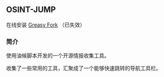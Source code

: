 ## OSINT-JUMP

在线安装 [Greasy Fork](https://greasyfork.org/zh-CN/scripts/387060-osint-jump) （已失效）

### 简介

使用油候脚本开发的一个开源情报收集工具。

收集了一些常用的工具，汇聚成了一个能够快速跳转的导航工具栏。


